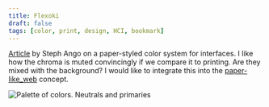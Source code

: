 ```yaml
---
title: Flexoki
draft: false
tags: [color, print, design, HCI, bookmark]
---
```


[Article](https://stephango.com/flexoki) by Steph Ango on a paper-styled color system for interfaces. I like how the chroma is muted convincingly if we compare it to printing. Are they mixed with the background? I would like to integrate this into the [paper-like_web](paper-like_web.md) concept.

![Palette of colors. Neutrals and primaries](Flexoki-1697184367884.jpeg)
